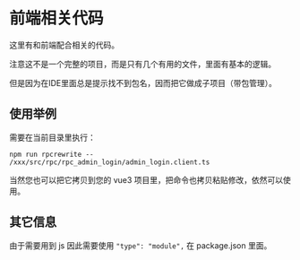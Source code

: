 # 前端相关代码

这里有和前端配合相关的代码。

注意这不是一个完整的项目，而是只有几个有用的文件，里面有基本的逻辑。

但是因为在IDE里面总是提示找不到包名，因而把它做成子项目（带包管理）。

## 使用举例
需要在当前目录里执行：
```
npm run rpcrewrite -- /xxx/src/rpc/rpc_admin_login/admin_login.client.ts
```
当然您也可以把它拷贝到您的 vue3 项目里，把命令也拷贝粘贴修改，依然可以使用。

## 其它信息
由于需要用到 js 因此需要使用 `"type": "module",` 在 package.json 里面。
